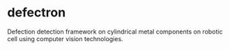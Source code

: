 # defectron
Defection detection framework on cylindrical metal components on robotic cell using computer vision technologies. 

